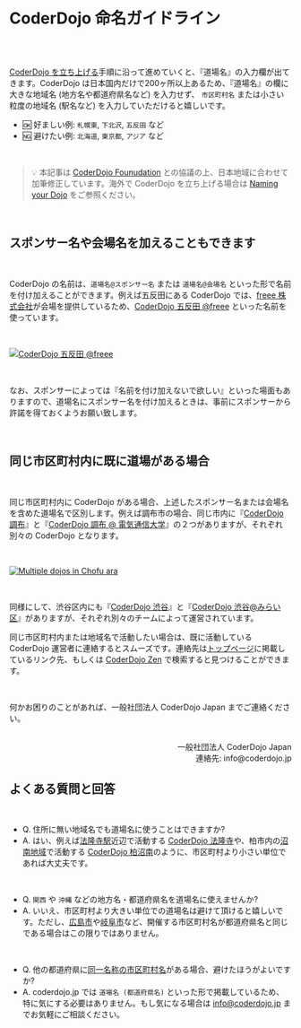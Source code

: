# CoderDojo 命名ガイドライン

<br><br>

[CoderDojo を立ち上げる](/kata#startup)手順に沿って進めていくと、『道場名』の入力欄が出てきます。CoderDojo は日本国内だけで200ヶ所以上あるため、『道場名』の欄に大きな地域名 (地方名や都道府県名など) を入力せず、 `市区町村名` または小さい粒度の地域名 (駅名など) を入力していただけると嬉しいです。

- 🆗 好ましい例: `札幌東`, `下北沢`, `五反田` など
- 🆖 避けたい例: `北海道`, `東京都`, `アジア` など

<br>

> 💡 本記事は [CoderDojo Founudation](https://coderdojo.com/foundation/) との協議の上、日本地域に合わせて加筆修正しています。海外で CoderDojo を立ち上げる場合は [Naming your Dojo](https://help.coderdojo.com/hc/en-us/articles/115005686383-Naming-your-Dojo) をご参照ください。

<br>

## スポンサー名や会場名を加えることもできます

<br>

CoderDojo の名前は、`道場名@スポンサー名` または `道場名@会場名` といった形で名前を付け加えることができます。例えば五反田にある CoderDojo では、[freee 株式会社](https://www.freee.co.jp/)が会場を提供しているため、[CoderDojo 五反田 @freee](https://coderdojo-gotanda.doorkeeper.jp/events/past) といった名前を使っています。

<br>

[![CoderDojo 五反田 @freee](/img/coderdojo-gotanda-at-freee.jpg)](https://coderdojo-gotanda.doorkeeper.jp/events/104292)

<br>

なお、スポンサーによっては『名前を付け加えないで欲しい』といった場面もありますので、道場名にスポンサー名を付け加えるときは、事前にスポンサーから許諾を得ておくようお願い致します。

<br>

## 同じ市区町村内に既に道場がある場合

<br>

同じ市区町村内に CoderDojo がある場合、上述したスポンサー名または会場名を含めた道場名で区別します。例えば調布市の場合、同じ市内に『[CoderDojo 調布](https://coderdojochofu.hatenablog.jp/)』と『[CoderDojo 調布 @ 電気通信大学](https://volunteer-r.connpass.com/)』の２つがありますが、それぞれ別々の CoderDojo となります。

<br>

[![Multiple dojos in Chofu ara](/img/coderdojos-in-chofu.png)](/#dojos)

<br>

同様にして、渋谷区内にも『[CoderDojo 渋谷](https://coderdojoshibuya.connpass.com/)』と『[CoderDojo 渋谷@みらい区](https://peatix.com/group/7202018)』がありますが、それぞれ別々のチームによって運営されています。

同じ市区町村内または地域名で活動したい場合は、既に活動している CoderDojo 運営者に連絡するとスムーズです。連絡先は[トップページ](/#dojos)に掲載しているリンク先、もしくは [CoderDojo Zen](https://zen.coderdojo.com/) で検索すると見つけることができます。

<br>

何かお困りのことがあれば、一般社団法人 CoderDojo Japan までご連絡ください。

<br>

<div align="right">
一般社団法人 CoderDojo Japan<br>
連絡先: info@coderdojo.jp
</div>

## よくある質問と回答

<br>

- Q. 住所に無い地域名でも道場名に使うことはできますか?
- A. はい、例えば[法隆寺駅](https://ja.wikipedia.org/wiki/%E6%B3%95%E9%9A%86%E5%AF%BA%E9%A7%85)近辺で活動する [CoderDojo 法隆寺](https://zen.coderdojo.com/dojos/jp/nai4-liang2-xian4-sheng1-ju1-jun4-sheng1-ju1-jun4/horyujinararohasuraiburar)や、柏市内の[沼南地域](https://ja.wikipedia.org/wiki/%E6%B2%BC%E5%8D%97%E7%94%BA)で活動する [CoderDojo 柏沼南](https://www.facebook.com/CoderDojoKashiwaShounan/)のように、市区町村より小さい単位であれば大丈夫です。

<br>

- Q. `関西` や `沖縄` などの地方名・都道府県名を道場名に使えませんか?
- A. いいえ、市区町村より大きい単位での道場名は避けて頂けると嬉しいです。ただし、[広島市](http://www.city.hiroshima.lg.jp/)や[岐阜市](https://www.city.gifu.lg.jp/)など、開催する市区町村名が都道府県名と同じである場合はこの限りではありません。

<br>

- Q. 他の都道府県に[同一名称の市区町村名](https://ja.wikipedia.org/wiki/%E5%90%8C%E4%B8%80%E5%90%8D%E7%A7%B0%E3%81%AE%E5%B8%82%E5%8C%BA%E7%94%BA%E6%9D%91%E4%B8%80%E8%A6%A7)がある場合、避けたほうがよいですか?
- A. coderdojo.jp では `道場名 (都道府県名)` といった形で掲載しているため、特に気にする必要はありません。もし気になる場合は info@coderdojo.jp までお気軽にご相談ください。




